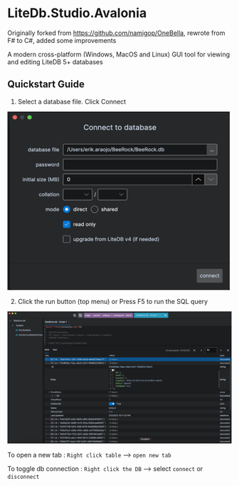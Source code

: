 # LiteDb.Studio.Avalonia

Originally forked from https://github.com/namigop/OneBella, rewrote from F# to C#, added some improvements

A modern cross-platform (Windows, MacOS and Linux) GUI tool for viewing and editing LiteDB 5+ databases

## Quickstart Guide

1. Select a database file. Click Connect

<img src="docs/LiteDb_Studio_Avalonia_Connect_to_database.png" height="400" width="500" />


2. Click the run button (top menu) or Press F5 to run the SQL query

![Main Window](docs/LiteDb_Studio_Avalonia_QueryResult_as_treegrid.png)

   To open a new tab : `Right click table` --> `open new tab`
   
   To toggle db connection : `Right click the DB` --> select `connect` or `disconnect`

